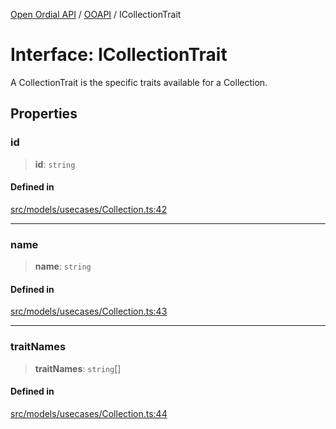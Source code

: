 [Open Ordial API](../../README.md) / [OOAPI](../README.md) / ICollectionTrait

# Interface: ICollectionTrait

A CollectionTrait is the specific traits available for a Collection.

## Properties

### id

> **id**: `string`

#### Defined in

[src/models/usecases/Collection.ts:42](https://github.com/open-ordinal/open-ordinal-api/blob/e5d3b68402ab6ae1542219b48b6d5e3ee2104984/src/models/usecases/Collection.ts#L42)

***

### name

> **name**: `string`

#### Defined in

[src/models/usecases/Collection.ts:43](https://github.com/open-ordinal/open-ordinal-api/blob/e5d3b68402ab6ae1542219b48b6d5e3ee2104984/src/models/usecases/Collection.ts#L43)

***

### traitNames

> **traitNames**: `string`[]

#### Defined in

[src/models/usecases/Collection.ts:44](https://github.com/open-ordinal/open-ordinal-api/blob/e5d3b68402ab6ae1542219b48b6d5e3ee2104984/src/models/usecases/Collection.ts#L44)
